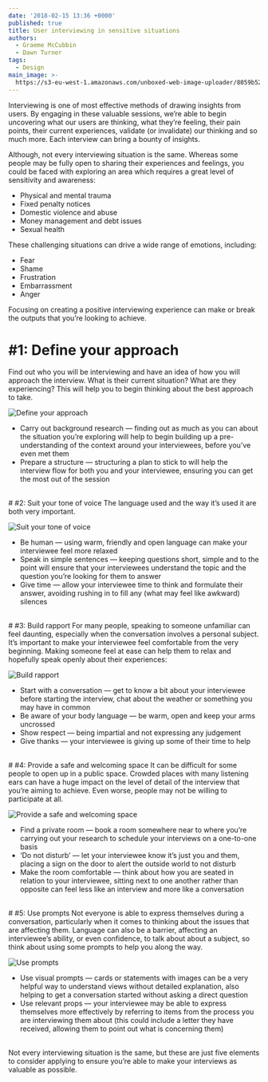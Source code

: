 ```yaml
---
date: '2018-02-15 13:36 +0000'
published: true
title: User interviewing in sensitive situations
authors:
  - Graeme McCubbin
  - Dawn Turner
tags:
  - Design
main_image: >-
  https://s3-eu-west-1.amazonaws.com/unboxed-web-image-uploader/8059b527f52b2d3eb94b18cca832e13e.png
---
```

Interviewing is one of most effective methods of drawing insights from users. By engaging in these valuable sessions, we’re able to begin uncovering what our users are thinking, what they’re feeling, their pain points, their current experiences, validate (or invalidate) our thinking and so much more. Each interview can bring a bounty of insights.<br/>

Although, not every interviewing situation is the same. Whereas some people may be fully open to sharing their experiences and feelings, you could be faced with exploring an area which requires a great level of sensitivity and awareness:<br/>

- Physical and mental trauma
- Fixed penalty notices
- Domestic violence and abuse
- Money management and debt issues
- Sexual health

These challenging situations can drive a wide range of emotions, including:<br/>

- Fear
- Shame
- Frustration
- Embarrassment
- Anger

Focusing on creating a positive interviewing experience can make or break the outputs that you’re looking to achieve.<br/>

# #1: Define your approach
Find out who you will be interviewing and have an idea of how you will approach the interview. What is their current situation? What are they experiencing? This will help you to begin thinking about the best approach to take.<br/>

![Define your approach](https://s3-eu-west-1.amazonaws.com/unboxed-web-image-uploader/9dadba92dd7811d32c472d663e438e05.png)

- Carry out background research — finding out as much as you can about the situation you’re exploring will help to begin building up a pre-understanding of the context around your interviewees, before you’ve even met them
- Prepare a structure — structuring a plan to stick to will help the interview flow for both you and your interviewee, ensuring you can get the most out of the session

<br/>
# #2: Suit your tone of voice
The language used and the way it’s used it are both very important.<br/>

![Suit your tone of voice](https://s3-eu-west-1.amazonaws.com/unboxed-web-image-uploader/b8300623b808ca374977a2b01fff5850.png)

- Be human — using warm, friendly and open language can make your interviewee feel more relaxed
- Speak in simple sentences — keeping questions short, simple and to the point will ensure that your interviewees understand the topic and the question you’re looking for them to answer
- Give time — allow your interviewee time to think and formulate their answer, avoiding rushing in to fill any (what may feel like awkward) silences

<br/>
# #3: Build rapport
For many people, speaking to someone unfamiliar can feel daunting, especially when the conversation involves a personal subject. It’s important to make your interviewee feel comfortable from the very beginning. Making someone feel at ease can help them to relax and hopefully speak openly about their experiences:<br/>

![Build rapport](https://s3-eu-west-1.amazonaws.com/unboxed-web-image-uploader/a1a1eabe5cffd17ce6cf4225800dbf8c.png)

- Start with a conversation — get to know a bit about your interviewee before starting the interview, chat about the weather or something you may have in common
- Be aware of your body language — be warm, open and keep your arms uncrossed
- Show respect — being impartial and not expressing any judgement
- Give thanks — your interviewee is giving up some of their time to help

<br/>
# #4: Provide a safe and welcoming space
It can be difficult for some people to open up in a public space. Crowded places with many listening ears can have a huge impact on the level of detail of the interview that you’re aiming to achieve. Even worse, people may not be willing to participate at all.<br/>

![Provide a safe and welcoming space](https://s3-eu-west-1.amazonaws.com/unboxed-web-image-uploader/78bffb4bed5c54c7f5cf63938f7c2471.jpg)

- Find a private room — book a room somewhere near to where you’re carrying out your research to schedule your interviews on a one-to-one basis
- ‘Do not disturb’ — let your interviewee know it’s just you and them, placing a sign on the door to alert the outside world to not disturb
- Make the room comfortable — think about how you are seated in relation to your interviewee, sitting next to one another rather than opposite can feel less like an interview and more like a conversation

<br/>
# #5: Use prompts
Not everyone is able to express themselves during a conversation, particularly when it comes to thinking about the issues that are affecting them. Language can also be a barrier, affecting an interviewee’s ability, or even confidence, to talk about about a subject, so think about using some prompts to help you along the way.<br/>

![Use prompts](https://s3-eu-west-1.amazonaws.com/unboxed-web-image-uploader/73276028be7e644749d02a8e2ce25b23.png)

- Use visual prompts — cards or statements with images can be a very helpful way to understand views without detailed explanation, also helping to get a conversation started without asking a direct question
- Use relevant props — your interviewee may be able to express themselves more effectively by referring to items from the process you are interviewing them about (this could include a letter they have received, allowing them to point out what is concerning them)

<br/>
Not every interviewing situation is the same, but these are just five elements to consider applying to ensure you’re able to make your interviews as valuable as possible.
